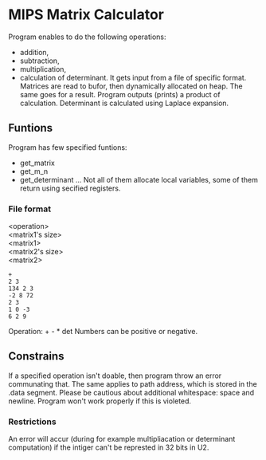 # MIPS Matrix Calculator
Program enables to do the following operations:
* addition,
* subtraction,
* multiplication,
* calculation of determinant.
It gets input from a file of specific format.
Matrices are read to bufor, then dynamically allocated on heap. The same goes for a result.
Program outputs (prints) a product of calculation. Determinant is calculated using Laplace expansion.
## Funtions
Program has few specified funtions:
* get_matrix
* get_m_n
* get_determinant ...
Not all of them allocate local variables, some of them return using secified registers.

### File format
\<operation\><br>
\<matrix1's size\><br>
\<matrix1\><br>
\<matrix2's size\><br>
\<matrix2\><br>

```
+
2 3
134 2 3
-2 8 72
2 3
1 0 -3
6 2 9
```

Operation: + - * det
Numbers can be positive or negative.
## Constrains
If a specified operation isn't doable, then program throw an error communating that. The same applies to path address, 
which is stored in the .data segment.
Please be cautious about additional whitespace: space and newline. Program won't work properly if this is violeted.


### Restrictions
An error will accur (during for example multipliacation or determinant computation) if the intiger can't be represted in 32 bits in U2.
